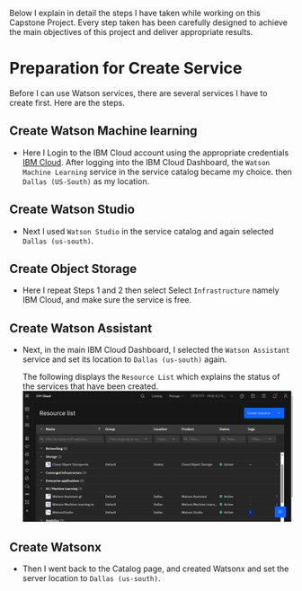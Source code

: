 Below I explain in detail the steps I have taken while working on this Capstone Project. Every step taken has been carefully designed to achieve the main objectives of this project and deliver appropriate results.

# Preparation for Create Service
Before I can use Watson services, there are several services I have to create first. Here are the steps.

## Create Watson Machine learning
  * Here I Login to the IBM Cloud account using the appropriate credentials [IBM Cloud](https://cloud.ibm.com/login).
    After logging into the IBM Cloud Dashboard, the `Watson Machine Learning` service in the service catalog became
    my choice. then `Dallas (US-South)` as my location.

## Create Watson Studio
  * Next I used `Watson Studio` in the service catalog and again selected `Dallas (us-south)`.

## Create Object Storage
  * Here I repeat Steps 1 and 2 then select Select `Infrastructure` namely IBM Cloud, and make sure the service is
    free.

## Create Watson Assistant
  * Next, in the main IBM Cloud Dashboard, I selected the `Watson Assistant` service and set its location to `Dallas
    (us-south)` again.

     The following displays the `Resource List` which explains the status of the services that have been created.
![Teks Alternatif](https://github.com/Demianus/Source-Fti/blob/07e924d168c76e4b87b8790daabe830dd126b1e5/Resource%20List.png)

## Create Watsonx
  * Then I went back to the Catalog page, and created Watsonx and set the server location to `Dallas (us-south)`.
